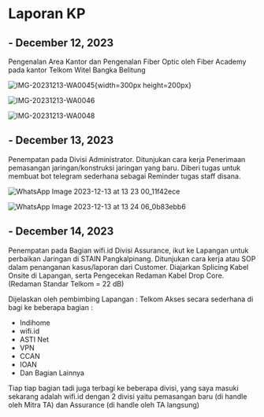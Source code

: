 # Laporan KP

## - December 12, 2023
Pengenalan Area Kantor dan Pengenalan Fiber Optic oleh Fiber Academy pada kantor Telkom Witel Bangka Belitung

![IMG-20231213-WA0045](https://github.com/kikyputraa/Diary_KP/assets/150577938/fe8765a3-2370-48b5-a8f2-025ed64ade58){width=300px height=200px}

![IMG-20231213-WA0046](https://github.com/kikyputraa/Diary_KP/assets/150577938/40b730ad-3525-4df1-b3f7-d5439251f763)

![IMG-20231213-WA0048](https://github.com/kikyputraa/Diary_KP/assets/150577938/d7b4c647-1b14-475d-9f13-f2844448fca2)

## - December 13, 2023
Penempatan pada Divisi Administrator. Ditunjukan cara kerja Penerimaan pemasangan jaringan/konstruksi jaringan yang baru. Diberi tugas untuk membuat bot telegram sederhana sebagai Reminder tugas staff disana.

![WhatsApp Image 2023-12-13 at 13 23 00_11f42ece](https://github.com/kikyputraa/Diary_KP/assets/150577938/64ade2c2-8930-41f3-bbfd-188b2edca91e)

![WhatsApp Image 2023-12-13 at 13 24 06_0b83ebb6](https://github.com/kikyputraa/Diary_KP/assets/150577938/52434122-3b65-4421-84c5-9ceab5e8a961)

## - December 14, 2023
Penempatan pada Bagian wifi.id Divisi Assurance, ikut ke Lapangan untuk perbaikan Jaringan di STAIN Pangkalpinang. Ditunjukan cara kerja atau SOP dalam penanganan kasus/laporan dari Customer. Diajarkan Splicing Kabel Onsite di Lapangan, serta Pengecekan Redaman Kabel Drop Core. (Redaman Standar Telkom = 22 dB)

Dijelaskan oleh pembimbing Lapangan :
Telkom Akses secara sederhana di bagi ke beberapa bagian :

- Indihome 
- wifi.id
- ASTI Net
- VPN
- CCAN
- IOAN
- Dan Bagian Lainnya

Tiap tiap bagian tadi juga terbagi ke beberapa divisi, yang saya masuki sekarang adalah wifi.id dengan 2 divisi yaitu pemasangan baru (di handle oleh Mitra TA) dan Assurance (di handle oleh TA langsung)
